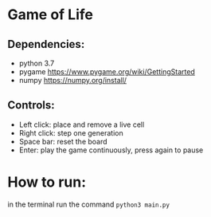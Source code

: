 # Game of Life

## Dependencies:
- python 3.7
- pygame https://www.pygame.org/wiki/GettingStarted
- numpy https://numpy.org/install/

## Controls:
- Left click: place and remove a live cell
- Right click: step one generation
- Space bar: reset the board
- Enter: play the game continuously, press again to pause

# How to run:
in the terminal run the command
`python3 main.py`
